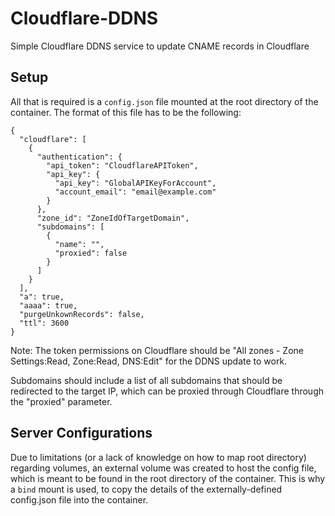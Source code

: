 # Cloudflare-DDNS

Simple Cloudflare DDNS service to update CNAME records in Cloudflare

## Setup

All that is required is a `config.json` file mounted at the root directory of the container. The format of this file has to be the following:

```
{
  "cloudflare": [
    {
      "authentication": {
        "api_token": "CloudflareAPIToken",
        "api_key": {
          "api_key": "GlobalAPIKeyForAccount",
          "account_email": "email@example.com"
        }
      },
      "zone_id": "ZoneIdOfTargetDomain",
      "subdomains": [
        {
          "name": "",
          "proxied": false
        }
      ]
    }
  ],
  "a": true,
  "aaaa": true,
  "purgeUnkownRecords": false,
  "ttl": 3600
}
```

Note: The token permissions on Cloudflare should be "All zones - Zone Settings:Read, Zone:Read, DNS:Edit" for the DDNS update to work.

Subdomains should include a list of all subdomains that should be redirected to the target IP, which can be proxied through Cloudflare through the "proxied" parameter.

## Server Configurations

Due to limitations (or a lack of knowledge on how to map root directory) regarding volumes, an external volume was created to host the config file, which is meant to be found in the root directory of the container. This is why a `bind` mount is used, to copy the details of the externally-defined config.json file into the container.
